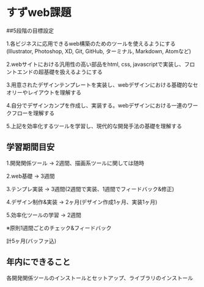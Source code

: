 # すずweb課題

##5段階の目標設定

1.各ビジネスに応用できるweb構築のためのツールを使えるようにする(Illustrator, Photoshop, XD, Git, GitHub, ターミナル, Markdown, Atomなど)

2.webサイトにおける汎用性の高い部品をhtml, css, javascriptで実装し、フロントエンドの超基礎を扱えるようにする

3.用意されたデザインテンプレートを実装し、webデザインにおける基礎的なセオリーやレイアウトを理解する

4.自分でデザインカンプを作成し、実装する。webデザインにおける一連のワークフローを理解する

5.上記を効率化するツールを学習し、現代的な開発手法の基礎を理解する



## 学習期間目安

1.開発関係ツール → 2週間、描画系ツールに関しては随時

2.web基礎 → 3週間

3.テンプレ実装 → 3週間(2週間で実装、1週間でフィードバック&修正)

4.デザイン制作&実装 → 2ヶ月(デザイン作成1ヶ月、実装1ヶ月)

5.効率化ツールの学習 → 2週間

※原則1週間ごとのチェック&フィードバック

計5ヶ月(バッファ込)



## 年内にできること

各開発関係ツールのインストールとセットアップ、ライブラリのインストール
